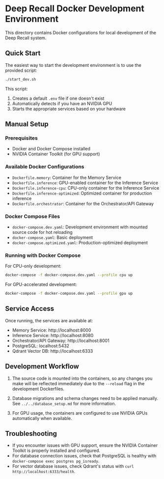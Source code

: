 # Deep Recall Docker Development Environment

This directory contains Docker configurations for local development of the Deep Recall system.

## Quick Start

The easiest way to start the development environment is to use the provided script:

```bash
./start_dev.sh
```

This script:
1. Creates a default `.env` file if one doesn't exist
2. Automatically detects if you have an NVIDIA GPU
3. Starts the appropriate services based on your hardware

## Manual Setup

### Prerequisites

- Docker and Docker Compose installed
- NVIDIA Container Toolkit (for GPU support)

### Available Docker Configurations

- `Dockerfile.memory`: Container for the Memory Service
- `Dockerfile.inference`: GPU-enabled container for the Inference Service
- `Dockerfile.inference-cpu`: CPU-only container for the Inference Service
- `Dockerfile.inference-optimized`: Optimized container for production inference
- `Dockerfile.orchestrator`: Container for the Orchestrator/API Gateway

### Docker Compose Files

- `docker-compose.dev.yaml`: Development environment with mounted source code for hot reloading
- `docker-compose.yaml`: Basic deployment
- `docker-compose.optimized.yaml`: Production-optimized deployment

### Running with Docker Compose

For CPU-only development:

```bash
docker-compose -f docker-compose.dev.yaml --profile cpu up
```

For GPU-accelerated development:

```bash
docker-compose -f docker-compose.dev.yaml --profile gpu up
```

## Service Access

Once running, the services are available at:

- Memory Service: http://localhost:8000
- Inference Service: http://localhost:8080
- Orchestrator/API Gateway: http://localhost:8001
- PostgreSQL: localhost:5432
- Qdrant Vector DB: http://localhost:6333

## Development Workflow

1. The source code is mounted into the containers, so any changes you make will be reflected immediately due to the `--reload` flag in the development Dockerfiles.

2. Database migrations and schema changes need to be applied manually. See `../../database_setup.md` for more information.

3. For GPU usage, the containers are configured to use NVIDIA GPUs automatically when available.

## Troubleshooting

- If you encounter issues with GPU support, ensure the NVIDIA Container Toolkit is properly installed and configured.
- For database connection issues, check that PostgreSQL is healthy with `docker-compose exec postgres pg_isready`.
- For vector database issues, check Qdrant's status with `curl http://localhost:6333/health`. 